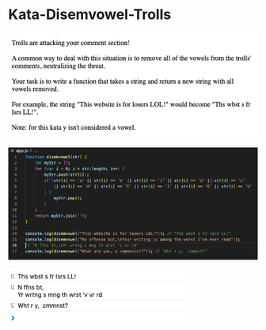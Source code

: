 # Kata-Disemvowel-Trolls

![screen image](pic.png)

![code image](code.png)

![console image](con.png)